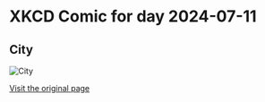 
# XKCD Comic for day 2024-07-11

## City

![City](https://imgs.xkcd.com/comics/city.jpg "God, she's such a whore.")

[Visit the original page](https://xkcd.com/116/)
